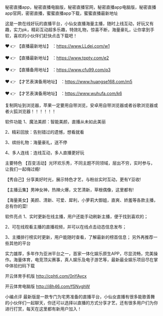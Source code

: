 秘密直播app，秘密直播电脑版，秘密直播官网，秘密直播app电脑版，秘密直播app官网，密密直播，蜜蜜直播app下载，蜜蜜直播最新地址

这是一款在线好玩的直播平台，小仙女直播海量主播，随时上线互动，好玩又有趣，实力pk，精彩互动超多乐趣，特效礼物，惊喜不断，海量豪礼，让你拿到手软，喜欢的小伙伴们赶快点击下载吧！

❤️ 👉 【直播最新地址】 ：https://www.LLdei.com/w1

❤️ 👉 【直播最新地址】 ：https://www.tppty.com/e2

❤️ 👉 【直播备用地址】 ：https://www.cfu99.com/q3

❤️ 👉 【才艺表演备用地址】 ：https://www.huangse168.com/m5

❤️ 👉 【才艺表演备用地址】 ：https://www.wuhufa.com/k6

复制网址到浏览器，苹果一定要用自带浏览，安卓用自带浏览器或者谷歌浏览器或者火狐浏览器！！！！！！

软件功能 1、魔法美颜：智能美颜，直播从未如此美丽

2、精彩回放：告别错过的遗憾，想看就看

3、缤纷礼物：海量豪礼，送不停

4、多人连线：连线互动，多人直播更好玩

主要特色 【百变活动】光环欢乐秀，不同主题不同领域，层出不穷，实时参与，让我们一起嗨过瘾!

【秀自己】分享美好时光，展示特色才艺，与粉丝实时互动，更有Y豆收!

【主播云集】男神女神，热辣火爆，文艺清新，草根偶像，这里都有!

【海量美女】美颜、清新、可爱、犀利，小萝莉大御姐，直爽、娇羞等各款主播，总有你的菜!

软件亮点 1、实时更新在线主播，用户还能手动刷新主播，便于找到喜欢的；

2、可在线观看主播的直播视频，并可以在线点击动态信息发布；

3、主播排行榜实时更新，用户能随时查看，了解最新的榜首信息；
另外再推荐一些其他的平台

实力雄厚，多年作为亚洲平台之一，首家一体化娱乐原生APP，尽显流畅，完美操作。海量体育，电竞顶尖赛事，真人娱乐及电子游艺等，最新最全娱乐项目尽在掌中体验扫码下载

开云体育手机版 http://cphti.com/0nYAycx

开云体育电脑版 http://i8h46.com/fSNvghW

小编点评 最新版是一款专门为宅男准备的直播平台，小仙女直播有很多能歌善舞的小伙伴们一起聊天，你还可以选择以直播的方式分享才艺，还有很多用户们为你进行打赏，每天在这里都有新用户加入！
